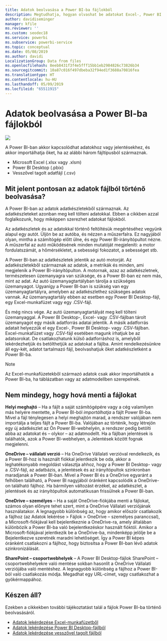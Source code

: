 ```yaml
---
title: Adatok beolvasása a Power BI-ba fájlokból
description: Megtudhatja, hogyan olvashat be adatokat Excel-, Power BI Desktop- és CSV-fájlokból a Power BI-ba.
author: davidiseminger
manager: kfile
ms.reviewer: ''
ms.custom: seodec18
ms.service: powerbi
ms.subservice: powerbi-service
ms.topic: conceptual
ms.date: 05/08/2019
ms.author: davidi
LocalizationGroup: Data from files
ms.openlocfilehash: 8eeb8431f3f4e5fff15bb1eb2984826c73826b34
ms.sourcegitcommit: 10a87c016f497dbeba32f94ed1f3688a70816fea
ms.translationtype: HT
ms.contentlocale: hu-HU
ms.lasthandoff: 05/09/2019
ms.locfileid: "65511915"
---
```

# <a name="get-data-from-files-for-power-bi"></a>Adatok beolvasása a Power BI-ba fájlokból
![](media/service-get-data-from-files/file_icons.png)

A Power BI-ban akkor kapcsolódhat adatokhoz vagy jelentésekhez, és akkor importálhatja őket, ha az alábbi három fájltípusból származnak.

* Microsoft Excel (.xlsx vagy .xlsm)
* Power BI Desktop (.pbix)
* Vesszővel tagolt adatfájl (.csv)

## <a name="what-does-get-data-from-a-file-really-mean"></a>Mit jelent pontosan az adatok fájlból történő beolvasása?
A Power BI-ban az adatok adatkészletekből származnak. Az adatkészleteket azonban meg kell tölteni adatokkal. Ebben a cikkben azzal foglalkozunk, hogy miképpen szerezhet adatokat fájlokból.

Az adatkészletek és az adatokkal történő feltöltésük megértéséhez vegyünk alapul egy autót. Üljön be az autóba, és nézzen a műszerfalra. Ez nagyjából olyan, mintha a számítógép előtt ülne, és egy Power BI-irányítópultot nézne. A műszerfal az autó működésének minden mutatóját megjeleníti: a motor fordulatszámát, a hőmérsékletet, a sebességi fokozatot, a sebességet stb.

A Power BI-ban az adatkészletek jelentik az autó motorját. Az adatkészletekből származnak az adatok, a metrikák és minden, ami megjelenik a Power BI-irányítópulton. A motornak, azaz az adatkészletnek, természetesen üzemanyagra van szüksége, és a Power BI-ban ez nem más, mint az adat. Az autó üzemanyagtartályban tárolja a szükséges üzemanyagot. Ugyanígy a Power BI-ban is szükség van egy üzemanyagtartályra, amelyben az adatkészlethez szükséges adatok vannak. Az üzemanyagtartály ebben az esetben egy Power BI Desktop-fájl, egy Excel-munkafüzet vagy egy .CSV-fájl.

És még nincs vége. Az autó üzemanyagtartályát meg kell tölteni üzemanyaggal. A Power BI Desktop-, Excel- vagy .CSV-fájlban tárolt üzemanyagot egy másik adatforrás adatai jelentik. A másik adatforrás adatait helyezzük el egy Excel-, Power BI Desktop- vagy .CSV-fájlban. Excel-munkafüzet vagy .CSV-fájl esetében magunk írhatjuk be az adatsorokat. De csatlakozhatunk külső adatforráshoz is, amelyből lekérdezhetjük és betölthetjük az adatokat a fájlba. Amint rendelkezésünkre áll egy-két, adatot tartalmazó fájl, beolvashatjuk őket adatkészletként a Power BI-ba.

> [!NOTE]
> Az Excel-munkafüzetekből származó adatok csak akkor importálhatók a Power BI-ba, ha táblázatban vagy az adatmodellben szerepelnek.
> 
> 

## <a name="where-your-file-is-saved-makes-a-difference"></a>Nem mindegy, hogy hová menti a fájlokat
**Helyi meghajtó** – Ha a fájlt a saját számítógépére vagy a cég valamilyen más helyére mentette, a Power BI-ból *importálhatja* a fájlt Power BI-ba. Mivel a fájl ténylegesen a helyi meghajtón marad, a rendszer valójában nem importálja a teljes fájlt a Power BI-ba. Valójában az történik, hogy létrejön egy új adatkészlet az Ön Power BI-webhelyén, a rendszer pedig betölti abba az adatokat és – olykor – az adatmodellt. Ha a fájlban jelentések is találhatók, azok a Power BI-webhelyen, a Jelentések között fognak megjelenni.

**OneDrive – vállalati verzió** – Ha OneDrive Vállalati verzióval rendelkezik, és a Power BI-hoz is használt fiókkal jelentkezik be oda, akkor a leghatékonyabb megoldást választja ahhoz, hogy a Power BI Desktop- vagy a .CSV-fájl, az adatbázis, a jelentések és az irányítópultok szinkronban maradjanak a Power BI-ban. Mivel a Power BI és a OneDrive egyaránt a felhőben található, a Power BI nagyjából óránként kapcsolódik a OneDrive-on található fájlhoz. Ha bármilyen változást érzékel, az adatkészlet, a jelentések és az irányítópultok automatikusan frissülnek a Power BI-ban.

**OneDrive – személyes** – Ha a saját OneDrive-fiókjába menti a fájlokat, számos olyan előnyre tehet szert, mint a OneDrive Vállalati verziójának használatakor. A legnagyobb különbség az, hogy amikor először csatlakozik a fájlhoz (az Adatok lekérése > Fájlok > OneDrive – személyes paranccsal), a Microsoft-fiókjával kell bejelentkeznie a OneDrive-ra, amely általában különbözik a Power BI-ba való bejelentkezéskor használt fióktól. Amikor a Microsoft-fiókjával jelentkezik be a OneDrive-ba, mindenképp jelölje be a Bejelentkezve szeretnék maradni lehetőséget. Így a Power BI képes óránként csatlakozni a fájlhoz, hogy biztosítsa a Power BI-ban lévő adatok szinkronizálását.

**SharePoint – csoportwebhelyek** – A Power BI Desktop-fájlok SharePoint – csoportwebhelyekre való mentése sokban hasonlít a OneDrive Vállalati verziójába való mentéshez. A legnagyobb különbség a fájlhoz a Power BI-ból való csatlakozás módja. Megadhat egy URL-címet, vagy csatlakozhat a gyökérmappához.

## <a name="ready-to-get-started"></a>Készen áll?
Ezekben a cikkekben további tájékoztatást talál a fájlok Power BI-ba történő beolvasásáról.

* [Adatok lekérdezése Excel-munkafüzetből](service-excel-workbook-files.md)
* [Adatok lekérdezése Power BI Desktop-fájlból](service-desktop-files.md)
* [Adatok lekérdezése vesszővel tagolt fájlból](service-comma-separated-value-files.md)

